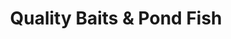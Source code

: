 ---
title: "Quality Baits & Pond Fish"
url: /south-valley/quality-baits-and-pond-fish/
shop: fishing
---
